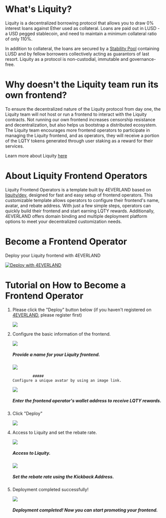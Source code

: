 # What's Liquity?

Liquity is a decentralized borrowing protocol that allows you to draw 0% interest loans against Ether used as collateral. Loans are paid out in LUSD - a USD pegged stablecoin, and need to maintain a minimum collateral ratio of only 110%.

In addition to collateral, the loans are secured by a [Stability Pool](https://docs.liquity.org/faq/stability-pool-and-liquidations) containing LUSD and by fellow borrowers collectively acting as guarantors of last resort. Liquity as a protocol is non-custodial, immutable and governance-free. 



# Why doesn't the Liquity team run its own frontend?

To ensure the decentralized nature of the Liquity protocol from day one, the Liquity team will not host or run a frontend to interact with the Liquity contracts. Not running our own frontend increases censorship resistance and decentralization, but also helps us bootstrap a distributed ecosystem. The Liquity team encourages more frontend operators to participate in managing the Liquity frontend, and as operators, they will receive a portion of the LQTY tokens generated through user staking as a reward for their services.

Learn more about Liquity [here](https://www.liquity.org/)



# About Liquity Frontend Operators

Liquity Frontend Operators is a template built by 4EVERLAND based on [liquity/dev](https://github.com/liquity/dev), designed for fast and easy setup of frontend operators. This customizable template allows operators to configure their frontend's name, avatar, and rebate address. With just a few simple steps, operators can quickly build their frontend and start earning LQTY rewards. Additionally, 4EVERLAND offers domain binding and multiple deployment platform options to meet your decentralized customization needs.



# Become a Frontend Operator

Deploy your Liquity frontend with 4EVERLAND

[![Deploy with 4EVERLAND](https://4ever-web.4everland.store/img/deploy.svg)](https://dashboard.4everland.org/hosting/new?type=web3Tpl&id=648969cd7867327d3e8db65d)



# Tutorial on How to Become a Frontend Operator 

1. Please click the "Deploy" button below (if you haven't registered on[ 4EVERLAND](https://dashboard.4everland.org/login), please register first)

   ![](https://markdown.4everland.store/1.png)

   

2. Configure the basic information of the frontend.

   ![](https://markdown.4everland.store/2-1.png)

    #####                                                                 Provide a name for your Liquity frontend.

   

   ![](https://markdown.4everland.store/2-2.png)

   

                #####                                                            Configure a unique avatar by using an image link.

   

   

   ![](https://markdown.4everland.store/2-3.png)

   #####                                            Enter the frontend operator's wallet address to receive LQTY rewards.

   

3. Click "Deploy"

   ![](https://markdown.4everland.store/3.png)

   

4. Access to Liquity and set the rebate rate.

   ![](https://markdown.4everland.store/4-2.jpeg)

   #####                                                                                             Access to Liquity.

   

   ![](https://markdown.4everland.store/4.jpeg)

   #####                                                                   Set the rebate rate using the Kickback Address.

   

5. Deployment completed successfully!

   ![](https://markdown.4everland.store/5.jpeg)

   #####                                              Deployment completed! Now you can start promoting your frontend.

   
